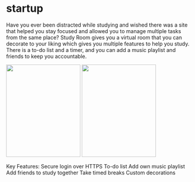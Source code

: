 # startup

Have you ever been distracted while studying and wished there was a site that helped you stay focused and allowed you to manage multiple tasks from the same place? Study Room gives you a virtual room that you can decorate to your liking which gives you multiple features to help you study. There is a to-do list and a timer, and you can add a music playlist and friends to keep you accountable.

<img src="https://user-images.githubusercontent.com/40433574/215251909-3bc58a60-3b47-4df0-99f3-bb866ac02c26.PNG" width="200" height="250">

<img src="https://user-images.githubusercontent.com/40433574/215251924-7953cabd-c75e-4acf-b2e5-49a0eef09286.PNG" width="200" height="250">


Key Features:
Secure login over HTTPS
To-do list
Add own music playlist
Add friends to study together
Take timed breaks
Custom decorations
